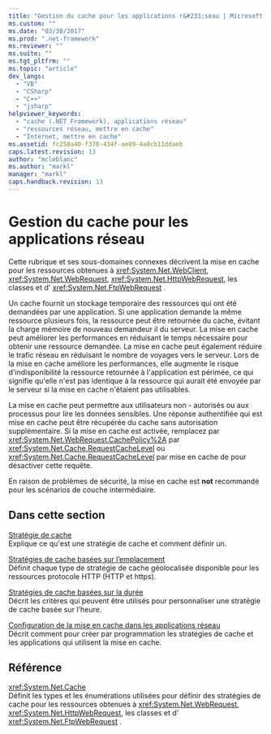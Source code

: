 ```yaml
---
title: "Gestion du cache pour les applications r&#233;seau | Microsoft Docs"
ms.custom: ""
ms.date: "03/30/2017"
ms.prod: ".net-framework"
ms.reviewer: ""
ms.suite: ""
ms.tgt_pltfrm: ""
ms.topic: "article"
dev_langs: 
  - "VB"
  - "CSharp"
  - "C++"
  - "jsharp"
helpviewer_keywords: 
  - "cache (.NET Framework), applications réseau"
  - "ressources réseau, mettre en cache"
  - "Internet, mettre en cache"
ms.assetid: fc258a40-f370-434f-ae09-4a8cb11ddaeb
caps.latest.revision: 13
author: "mcleblanc"
ms.author: "markl"
manager: "markl"
caps.handback.revision: 13
---
```

# Gestion du cache pour les applications r&#233;seau
Cette rubrique et ses sous\-domaines connexes décrivent la mise en cache pour les ressources obtenues à <xref:System.Net.WebClient>, <xref:System.Net.WebRequest>, <xref:System.Net.HttpWebRequest>, les classes et d' <xref:System.Net.FtpWebRequest> .  
  
 Un cache fournit un stockage temporaire des ressources qui ont été demandées par une application.  Si une application demande la même ressource plusieurs fois, la ressource peut être retournée du cache, évitant la charge mémoire de nouveau demandeur il du serveur.  La mise en cache peut améliorer les performances en réduisant le temps nécessaire pour obtenir une ressource demandée.  La mise en cache peut également réduire le trafic réseau en réduisant le nombre de voyages vers le serveur.  Lors de la mise en cache améliore les performances, elle augmente le risque d'indisponibilité la ressource retournée à l'application est périmée, ce qui signifie qu'elle n'est pas identique à la ressource qui aurait été envoyée par le serveur si la mise en cache n'étaient pas utilisables.  
  
 La mise en cache peut permettre aux utilisateurs non \- autorisés ou aux processus pour lire les données sensibles.  Une réponse authentifiée qui est mise en cache peut être récupérée du cache sans autorisation supplémentaire.  Si la mise en cache est activée, remplacez par <xref:System.Net.WebRequest.CachePolicy%2A> par <xref:System.Net.Cache.RequestCacheLevel> ou <xref:System.Net.Cache.RequestCacheLevel> par mise en cache de pour désactiver cette requête.  
  
 En raison de problèmes de sécurité, la mise en cache est **not** recommandé pour les scénarios de couche intermédiaire.  
  
## Dans cette section  
 [Stratégie de cache](../../../docs/framework/network-programming/cache-policy.md)  
 Explique ce qu'est une stratégie de cache et comment définir un.  
  
 [Stratégies de cache basées sur l’emplacement](../../../docs/framework/network-programming/location-based-cache-policies.md)  
 Définit chaque type de stratégie de cache géolocalisée disponible pour les ressources protocole HTTP \(HTTP et https\).  
  
 [Stratégies de cache basées sur la durée](../../../docs/framework/network-programming/time-based-cache-policies.md)  
 Décrit les critères qui peuvent être utilisés pour personnaliser une stratégie de cache basée sur l'heure.  
  
 [Configuration de la mise en cache dans les applications réseau](../../../docs/framework/network-programming/configuring-caching-in-network-applications.md)  
 Décrit comment pour créer par programmation les stratégies de cache et les applications qui utilisent la mise en cache.  
  
## Référence  
 <xref:System.Net.Cache>  
 Définit les types et les énumérations utilisées pour définir des stratégies de cache pour les ressources obtenues à <xref:System.Net.WebRequest>, <xref:System.Net.HttpWebRequest>, les classes et d' <xref:System.Net.FtpWebRequest> .